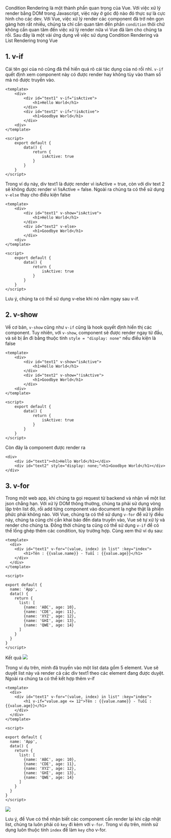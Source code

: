 Condition Rendering là một thành phần quan trọng của Vue. Với việc xử lý render bằng DOM trong Javascript, việc này ở góc độ nào đó thực sự là cực hình cho các dev. Với Vue, việc xử lý render các component đã trở nên gọn gàng hơn rất nhiều, chúng ta chỉ cần quan tâm đến phần `condition` thôi chứ không cần quan tâm đến việc xử lý render nữa vì Vue đã làm cho chúng ta rồi. Sau đây là một vài ứng dụng về việc sử dụng Condition Rendering và List Rendering trong Vue
## 1. v-if
Cái tên gọi của nó cũng đã thể hiển quá rõ cái tác dụng của nó rồi nhỉ. `v-if` quết định xem component này có được render hay không tùy vào tham số mà nó được truyền vào.
```
<template>
    <div>
        <div id="text1" v-if="isActive">
            <h1>Hello World</h1>
        </div>
        <div id="text2" v-if="!isActive">
            <h1>Goodbye World</h1>
        </div>
    <div>
</template>

<script>
    export default {
        data() {
            return {
                isActive: true
            }
        }
    }
</script>
```
Trong ví dụ này, div text1 là được render vì isActive = true, còn với div text 2 sẽ không được render vì !isActive = false. Ngoài ra chúng ta có thể sử dụng `v-else`  thay cho điều kiện false
```
<template>
    <div>
        <div id="text1" v-show="isActive">
            <h1>Hello World</h1>
        </div>
        <div id="text2" v-else>
            <h1>Goodbye World</h1>
        </div>
    <div>
</template>

<script>
    export default {
        data() {
            return {
                isActive: true
            }
        }
    }
</script>
```
Lưu ý, chúng ta có thể sử dụng v-else khi nó nằm ngay sau v-if.
## 2. v-show
Về cơ bản, `v-show` cũng như `v-if` cũng là hook quyết định hiển thị các component. Tuy nhiên, với `v-show`, component sẽ được render ngay từ đầu, và sẽ bị ẩn đi bằng thuộc tính `style = "display: none"` nếu điều kiện là false
```
<template>
    <div>
        <div id="text1" v-show="isActive">
            <h1>Hello World</h1>
        </div>
        <div id="text2" v-show="!isActive">
            <h1>Goodbye World</h1>
        </div>
    <div>
</template>

<script>
    export default {
        data() {
            return {
                isActive: true
            }
        }
    }
</script>
```
Còn đây là component được render ra
```
<div>
    <div id="text1"><h1>Hello World</h1></div>
    <div id="text2" style="display: none;">h1>Goodbye World</h1></div>
</div>
```
## 3. v-for
Trong một web app, khi chúng ta gọi request từ backend và nhận về một list json chẳng hạn. Với xử lý DOM thông thường, chúng ta phải sử dụng vòng lặp trên list đó, rồi add từng component vào document lạ nghe thật là phiền phức phải không nào. Với Vue, chúng ta có thể sử dụng `v-for` để xử lý điều này, chúng ta cũng chỉ cần khai báo đến data truyền vào, Vue sẽ tự xử lý và render cho chúng ta. Đồng thời chúng ta cũng có thể sử dụng `v-if` để có thể lồng ghép thêm các condition, tùy trường hợp. Cùng xem thử ví dụ sau:
```
<template>
  <div>
    <div id="text1" v-for="(value, index) in list" :key="index">
        <h1>Tên : {{value.name}} - Tuổi : {{value.age}}</h1>
    </div>
  </div>
</template>

<script>

export default {
  name: 'App',
  data() {
    return {
      list: [
        {name: 'ABC', age: 10},
        {name: 'CDE', age: 11},
        {name: 'XYZ', age: 12},
        {name: 'GHI', age: 13},
        {name: 'QWE', age: 14}
      ]
    }
  }
}
</script>
```
Kết quả
![](https://images.viblo.asia/4d61c606-b641-41cc-b962-baf7491121ec.png)

Trong ví dụ trên, mình đã truyền vào một list data gồm 5 element. Vue sẽ duyệt list này và render cả các div text1 theo các element đang được duyệt. Ngoài ra chúng ta có thể kết hợp thêm v-if
```
<template>
  <div>
    <div id="text1" v-for="(value, index) in list" :key="index">
        <h1 v-if="value.age <= 12">Tên : {{value.name}} - Tuổi : {{value.age}}</h1>
    </div>
  </div>
</template>

<script>

export default {
  name: 'App',
  data() {
    return {
      list: [
        {name: 'ABC', age: 10},
        {name: 'CDE', age: 11},
        {name: 'XYZ', age: 12},
        {name: 'GHI', age: 13},
        {name: 'QWE', age: 14}
      ]
    }
  }
}
</script>
```
![](https://images.viblo.asia/114fd42a-85c9-41f2-b12b-61881e032b76.png)

Lưu ý, để Vue có thể nhận biết các component cần render lại khi cập nhật list, chúng ta luôn phải có `key` đi kèm với `v-for`. Trong ví dụ trên, mình sử dụng luôn thuộc tính `index` để làm `key` cho v-for.